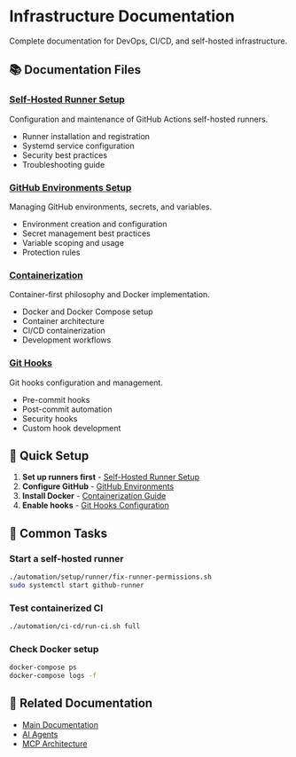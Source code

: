 # Infrastructure Documentation

Complete documentation for DevOps, CI/CD, and self-hosted infrastructure.

## 📚 Documentation Files

### [Self-Hosted Runner Setup](./self-hosted-runner.md)
Configuration and maintenance of GitHub Actions self-hosted runners.
- Runner installation and registration
- Systemd service configuration
- Security best practices
- Troubleshooting guide

### [GitHub Environments Setup](./github-environments.md)
Managing GitHub environments, secrets, and variables.
- Environment creation and configuration
- Secret management best practices
- Variable scoping and usage
- Protection rules

### [Containerization](./containerization.md)
Container-first philosophy and Docker implementation.
- Docker and Docker Compose setup
- Container architecture
- CI/CD containerization
- Development workflows

### [Git Hooks](./git-hooks.md)
Git hooks configuration and management.
- Pre-commit hooks
- Post-commit automation
- Security hooks
- Custom hook development

## 🚀 Quick Setup

1. **Set up runners first** - [Self-Hosted Runner Setup](./self-hosted-runner.md)
2. **Configure GitHub** - [GitHub Environments](./github-environments.md)
3. **Install Docker** - [Containerization Guide](./containerization.md)
4. **Enable hooks** - [Git Hooks Configuration](./git-hooks.md)

## 🔧 Common Tasks

### Start a self-hosted runner
```bash
./automation/setup/runner/fix-runner-permissions.sh
sudo systemctl start github-runner
```

### Test containerized CI
```bash
./automation/ci-cd/run-ci.sh full
```

### Check Docker setup
```bash
docker-compose ps
docker-compose logs -f
```

## 📖 Related Documentation

- [Main Documentation](../README.md)
- [AI Agents](../ai-agents/)
- [MCP Architecture](../mcp/)

